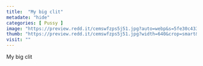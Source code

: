 ```yaml
---
title:  "My big clit"
metadate: "hide"
categories: [ Pussy ]
image: "https://preview.redd.it/cemswfzps5j51.jpg?auto=webp&s=5fe30c4334669899a5ea2f447e33986e1045dfff"
thumb: "https://preview.redd.it/cemswfzps5j51.jpg?width=640&crop=smart&auto=webp&s=509d156e46bdc157b4bff045f935e58a3a180761"
visit: ""
---
```

My big clit
